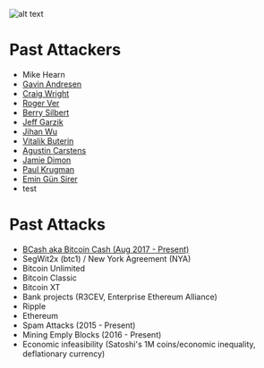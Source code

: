 <!-- TITLE: Darkside Bitcoin -->
<!-- SUBTITLE: Keeping track of attacks against bitcoin and those behind them -->

![alt text](http://res.cloudinary.com/doohickey/image/upload/v1517938258/darkside_folks_g83unk.png "Star Wars Characters")

# Past Attackers

* Mike Hearn
* [Gavin Andresen](https://darksidebtc.com/gavin-andresen)
* [Craig Wright](https://darksidebtc.com/craig-wright)
* [Roger Ver](https://darksidebtc.com/roger-ver)
* [Berry Silbert](https://darksidebtc.com/berry-silbert)
* [Jeff Garzik](https://darksidebtc.com/jeff-garzik)
* [Jihan Wu](https://darksidebtc.com/jihan-wu)
* [Vitalik Buterin](https://darksidebtc.com/vitalik-buterin)
* [Agustin Carstens](https://darksidebtc.com/agustin-carstens)
* [Jamie Dimon](https://darksidebtc.com/jamie-dimon)
* [Paul Krugman](https://darksidebtc.com/paul-krugman)
* [Emin Gün Sirer](https://darksidebtc.com/emin-gun-sirer)
* test

# Past Attacks

* [BCash aka Bitcoin Cash (Aug 2017 - Present)](https://darksidebtc.com/bcash)
* SegWit2x (btc1) / New York Agreement (NYA)
* Bitcoin Unlimited
* Bitcoin Classic
* Bitcoin XT
* Bank projects (R3CEV, Enterprise Ethereum Alliance)
* Ripple
* Ethereum
* Spam Attacks (2015 - Present) 
* Mining Emply Blocks (2016 - Present) 
* Economic infeasibility (Satoshi's 1M coins/economic inequality, deflationary currency)
